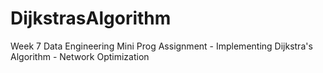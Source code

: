 # DijkstrasAlgorithm
Week 7 Data Engineering Mini Prog Assignment - Implementing Dijkstra's Algorithm - Network Optimization
